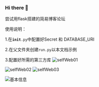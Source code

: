 ### Hi there 👋
尝试用flask搭建的简易博客论坛


使用说明：

1.在<code>__init__.py</code>中配置好Secret 和 DATABASE_URI

2.在父文件夹创建<code>run.py</code>以本文档示例

3.配置好所需的第三方库
![selfWeb01](https://user-images.githubusercontent.com/108937151/178087775-81e80f52-53f8-4373-9350-678b82094edf.png)








![selfWeb02](https://user-images.githubusercontent.com/108937151/178087779-c6c47d10-363f-4429-83d3-d992bd4ca704.png)
![selfWeb03](https://user-images.githubusercontent.com/108937151/178087782-bca7e34f-e3cf-48ae-8988-698c8fa98411.png)





![基本信息](https://user-images.githubusercontent.com/108937151/178087772-af1f989b-75de-4edf-865c-675b75c97f09.png)



<!--
**Yan-xiao-Lei/Yan-xiao-Lei** is a ✨ _special_ ✨ repository because its `README.md` (this file) appears on your GitHub profile.

Here are some ideas to get you started:

- 🔭 I’m currently working on ...
- 🌱 I’m currently learning ...
- 👯 I’m looking to collaborate on ...
- 🤔 I’m looking for help with ...
- 💬 Ask me about ...
- 📫 How to reach me: ...
- 😄 Pronouns: ...
- ⚡ Fun fact: ...
-->

